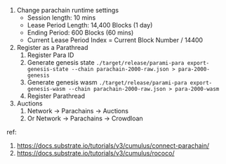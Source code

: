 1. Change parachain runtime settings
    * Session length: 10 mins
    * Lease Period Length: 14,400 Blocks (1 day)
    * Ending Period: 600 Blocks (60 mins)
    * Current Lease Period Index = Current Block Number / 14400
1. Register as a Parathread
    1. Register Para ID
    1. Generate genesis state
        `./target/release/parami-para export-genesis-state --chain parachain-2000-raw.json > para-2000-genesis`
    1. Generate genesis wasm
        `./target/release/parami-para export-genesis-wasm --chain parachain-2000-raw.json > para-2000-wasm`
    1. Register Parathread
1. Auctions
    1. Network -> Parachains -> Auctions
    1. Or Network -> Parachains -> Crowdloan

ref:
1. https://docs.substrate.io/tutorials/v3/cumulus/connect-parachain/
1. https://docs.substrate.io/tutorials/v3/cumulus/rococo/
